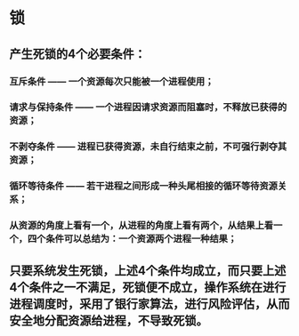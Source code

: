 #  锁
##  产生死锁的4个必要条件：
###  互斥条件 —— 一个资源每次只能被一个进程使用；
###  请求与保持条件 —— 一个进程因请求资源而阻塞时，不释放已获得的资源；
###  不剥夺条件 —— 进程已获得资源，未自行结束之前，不可强行剥夺其资源；
###  循环等待条件 —— 若干进程之间形成一种头尾相接的循环等待资源关系；
###  从资源的角度上看有一个，从进程的角度上看有两个，从结果上看一个，四个条件可以总结为：一个资源两个进程一种结果；
##  只要系统发生死锁，上述4个条件均成立，而只要上述4个条件之一不满足，死锁便不成立，操作系统在进行进程调度时，采用了银行家算法，进行风险评估，从而安全地分配资源给进程，不导致死锁。